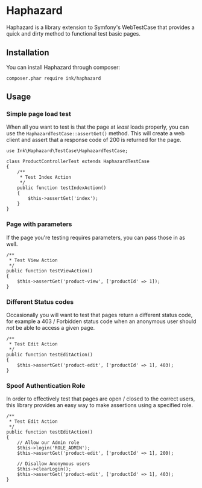 Haphazard
=========

Haphazard is a library extension to Symfony's WebTestCase that provides a quick
and dirty method to functional test basic pages.

Installation
------------

You can install Haphazard through composer:

    composer.phar require ink/haphazard

Usage
-----

### Simple page load test

When all you want to test is that the page at *least* loads properly, you can
use the `HaphazardTestCase::assertGet()` method. This will create a web client
and assert that a response code of 200 is returned for the page.

    use Ink\Haphazard\TestCase\HaphazardTestCase;

    class ProductControllerTest extends HaphazardTestCase
    {
        /**
         * Test Index Action
         */
        public function testIndexAction()
        {
            $this->assertGet('index');
        }
    }

### Page with parameters

If the page you're testing requires parameters, you can pass those in as well.

    /**
     * Test View Action
     */
    public function testViewAction()
    {
        $this->assertGet('product-view', ['productId' => 1]);
    }

### Different Status codes

Occasionally you will want to test that pages return a different status code,
for example a 403 / Forbidden status code when an anonymous user should *not*
be able to access a given page.

    /**
     * Test Edit Action
     */
    public function testEditAction()
    {
        $this->assertGet('product-edit', ['productId' => 1], 403);
    }

### Spoof Authentication Role

In order to effectively test that pages are open / closed to the correct users,
this library provides an easy way to make assertions using a specified role.

    /**
     * Test Edit Action
     */
    public function testEditAction()
    {
        // Allow our Admin role
        $this->login('ROLE_ADMIN');
        $this->assertGet('product-edit', ['productId' => 1], 200);

        // Disallow Anonymous users
        $this->clearLogin();
        $this->assertGet('product-edit', ['productId' => 1], 403);
    }
